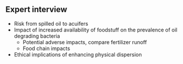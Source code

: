 ## Expert interview

* Risk from spilled oil to acuifers
* Impact of increased availability of foodstuff on the prevalence of oil degrading bacteria
    * Potential adverse impacts, compare fertilizer runoff
    * Food chain impacts
* Ethical implications of enhancing physical dispersion
